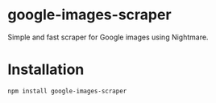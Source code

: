 # google-images-scraper
Simple and fast scraper for Google images using Nightmare.

# Installation
```npm install google-images-scraper```
